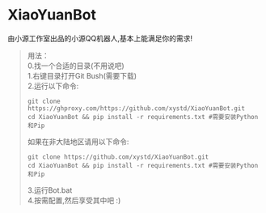 # XiaoYuanBot

由小源工作室出品的小源QQ机器人,基本上能满足你的需求!

> 用法：\
> 0.找一个合适的目录(不用说吧)\
> 1.右键目录打开Git Bush(需要下载)\
> 2.运行以下命令:
> ```
> git clone https://ghproxy.com/https://github.com/xystd/XiaoYuanBot.git
> cd XiaoYuanBot && pip install -r requirements.txt #需要安装Python和Pip
> ```
> 如果在非大陆地区请用以下命令:
> ```
> git clone https://github.com/xystd/XiaoYuanBot.git
> cd XiaoYuanBot && pip install -r requirements.txt #需要安装Python和Pip
> ```
> 3.运行Bot.bat\
> 4.按需配置,然后享受其中吧 :)
